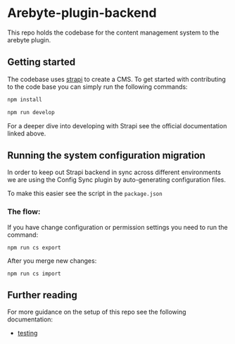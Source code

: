 # Arebyte-plugin-backend

This repo holds the codebase for the content management system to the arebyte plugin.

## Getting started

The codebase uses [strapi](https://docs.strapi.io/dev-docs/admin-panel-customization) to create a CMS. To get started with contributing to the code base you can simply run the following commands:

```bash
npm install
```
```bash
npm run develop
```
For a deeper dive into developing with Strapi see the official documentation linked above.

## Running the system configuration migration
In order to keep out Strapi backend in sync across different environments we are using the Config Sync plugin by auto-generating configuration files.

To make this easier see the script in the ```package.json```

### The flow:
If you have change configuration or permission settings you need to run the command:

``` npm run cs export ```

After you merge new changes:

```npm run cs import``` 

## Further reading

For more guidance on the setup of this repo see the following documentation:

- [testing](./.github/documentation/TESTING.md)

